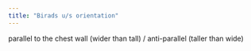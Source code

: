 ```yaml
---
title: "Birads u/s orientation"
---
```

parallel to the chest wall (wider than tall) / anti-parallel (taller than wide)

